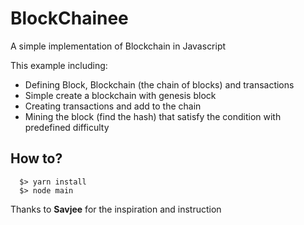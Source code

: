 # BlockChainee

A simple implementation of Blockchain in Javascript

This example including:
- Defining Block, Blockchain (the chain of blocks) and transactions
- Simple create a blockchain with genesis block
- Creating transactions and add to the chain
- Mining the block (find the hash) that satisfy the condition with predefined difficulty

## How to?
```
  $> yarn install
  $> node main
```

Thanks to **Savjee** for the inspiration and instruction 